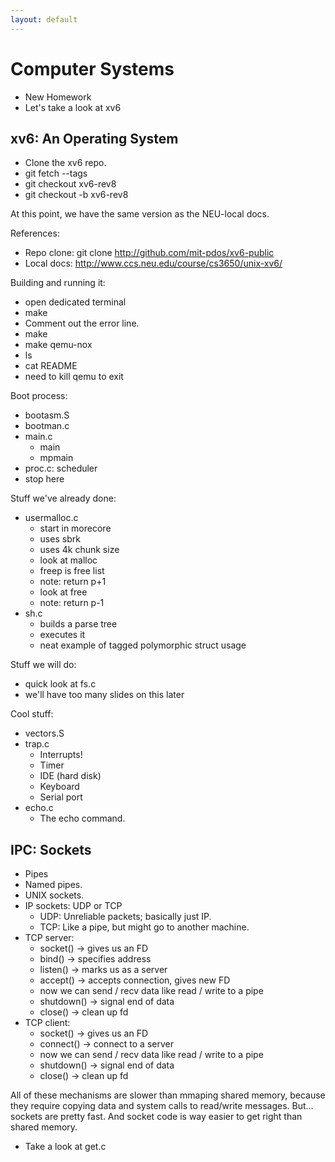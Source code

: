 ```yaml
---
layout: default
---
```


# Computer Systems
 
 - New Homework
 - Let's take a look at xv6

## xv6: An Operating System

 - Clone the xv6 repo.
 - git fetch --tags
 - git checkout xv6-rev8
 - git checkout -b xv6-rev8

At this point, we have the same version as the NEU-local docs.

References: 

 - Repo clone: git clone http://github.com/mit-pdos/xv6-public
 - Local docs: http://www.ccs.neu.edu/course/cs3650/unix-xv6/
 
Building and running it:

 - open dedicated terminal
 - make
 - Comment out the error line.
 - make
 - make qemu-nox
 - ls
 - cat README
 - need to kill qemu to exit

Boot process:

 - bootasm.S
 - bootman.c
 - main.c
   - main
   - mpmain
 - proc.c: scheduler
 - stop here
   
Stuff we've already done:

 - usermalloc.c
   - start in morecore
   - uses sbrk
   - uses 4k chunk size
   - look at malloc
   - freep is free list
   - note: return p+1
   - look at free
   - note: return p-1
 - sh.c
   - builds a parse tree
   - executes it
   - neat example of tagged polymorphic struct usage

Stuff we will do:

 - quick look at fs.c
 - we'll have too many slides on this later

Cool stuff:
 - vectors.S
 - trap.c
   - Interrupts!
   - Timer
   - IDE (hard disk)
   - Keyboard
   - Serial port
 - echo.c
   - The echo command.

## IPC: Sockets

 - Pipes
 - Named pipes.
 - UNIX sockets.
 - IP sockets: UDP or TCP
   - UDP: Unreliable packets; basically just IP.
   - TCP: Like a pipe, but might go to another machine.
 - TCP server:
   - socket() -> gives us an FD
   - bind()   -> specifies address
   - listen() -> marks us as a server
   - accept() -> accepts connection, gives new FD
   - now we can send / recv data like read / write to a pipe
   - shutdown() -> signal end of data
   - close()  -> clean up fd
 - TCP client:
   - socket()  -> gives us an FD
   - connect() -> connect to a server
   - now we can send / recv data like read / write to a pipe
   - shutdown() -> signal end of data
   - close()  -> clean up fd

All of these mechanisms are slower than mmaping shared memory,
because they require copying data and system calls to read/write
messages. But... sockets are pretty fast. And socket code is
way easier to get right than shared memory.

 - Take a look at get.c



